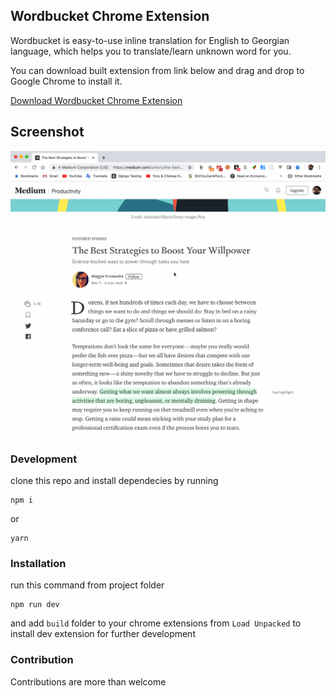 ## Wordbucket Chrome Extension

Wordbucket is easy-to-use inline translation for English to Georgian language, which helps you to translate/learn unknown word for you.

You can download built extension from link below and drag and drop to Google Chrome to install it.

[Download Wordbucket Chrome Extension](https://github.com/vobi-io/extension-wordbucket/releases/)


## Screenshot

![alt text](./screenshots/example.gif)


### Development

clone this repo and install dependecies by running

```
npm i
```

or

```
yarn
```

### Installation

run this command from project folder

```
npm run dev
```

and add `build` folder to your chrome extensions from `Load Unpacked` to install dev extension for further development

### Contribution

Contributions are more than welcome
